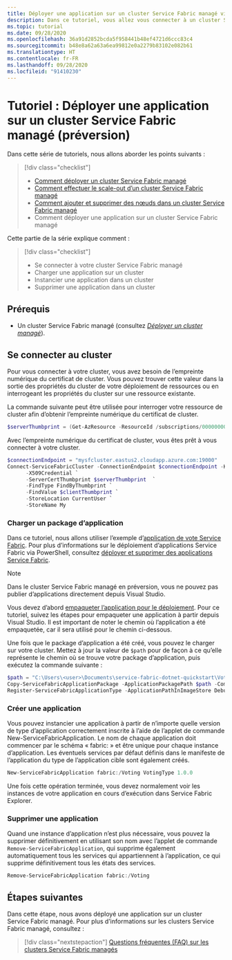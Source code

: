 ```yaml
---
title: Déployer une application sur un cluster Service Fabric managé via PowerShell (préversion)
description: Dans ce tutoriel, vous allez vous connecter à un cluster Service Fabric managé et déployer une application via PowerShell.
ms.topic: tutorial
ms.date: 09/28/2020
ms.openlocfilehash: 36a91d2852bcda5f958441b48ef4721d6ccc83c4
ms.sourcegitcommit: b48e8a62a63a6ea99812e0a2279b83102e082b61
ms.translationtype: HT
ms.contentlocale: fr-FR
ms.lasthandoff: 09/28/2020
ms.locfileid: "91410230"
---
```

# <a name="tutorial-deploy-an-app-to-a-service-fabric-managed-cluster-preview"></a>Tutoriel : Déployer une application sur un cluster Service Fabric managé (préversion)

Dans cette série de tutoriels, nous allons aborder les points suivants :

> [!div class="checklist"]
> * [Comment déployer un cluster Service Fabric managé](tutorial-managed-cluster-deploy.md)
> * [Comment effectuer le scale-out d’un cluster Service Fabric managé](tutorial-managed-cluster-scale.md)
> * [Comment ajouter et supprimer des nœuds dans un cluster Service Fabric managé](tutorial-managed-cluster-add-remove-node-type.md)
> * Comment déployer une application sur un cluster Service Fabric managé

Cette partie de la série explique comment :

> [!div class="checklist"]
> * Se connecter à votre cluster Service Fabric managé
> * Charger une application sur un cluster
> * Instancier une application dans un cluster
> * Supprimer une application dans un cluster

## <a name="prerequisites"></a>Prérequis

* Un cluster Service Fabric managé (consultez [*Déployer un cluster managé*](tutorial-managed-cluster-deploy.md)).

## <a name="connect-to-your-cluster"></a>Se connecter au cluster

Pour vous connecter à votre cluster, vous avez besoin de l’empreinte numérique du certificat de cluster. Vous pouvez trouver cette valeur dans la sortie des propriétés du cluster de votre déploiement de ressources ou en interrogeant les propriétés du cluster sur une ressource existante.

La commande suivante peut être utilisée pour interroger votre ressource de cluster afin d’obtenir l’empreinte numérique du certificat de cluster.

```powershell
$serverThumbprint = (Get-AzResource -ResourceId /subscriptions/00000000-0000-0000-0000-000000000000/resourceGroups/myResourceGroup/providers/Microsoft.ServiceFabric/managedclusters/mysfcluster).Properties.clusterCertificateThumbprint
```

Avec l’empreinte numérique du certificat de cluster, vous êtes prêt à vous connecter à votre cluster.

```powershell
$connectionEndpoint = "mysfcluster.eastus2.cloudapp.azure.com:19000"
Connect-ServiceFabricCluster -ConnectionEndpoint $connectionEndpoint -KeepAliveIntervalInSec 10 `
      -X509Credential `
      -ServerCertThumbprint $serverThumbprint  `
      -FindType FindByThumbprint `
      -FindValue $clientThumbprint `
      -StoreLocation CurrentUser `
      -StoreName My

```

### <a name="upload-an-application-package"></a>Charger un package d’application

Dans ce tutoriel, nous allons utiliser l’exemple d’[application de vote Service Fabric](https://github.com/Azure-Samples/service-fabric-dotnet-quickstart/tree/voting-sample-no-reverse-proxy). Pour plus d’informations sur le déploiement d’applications Service Fabric via PowerShell, consultez [déployer et supprimer des applications Service Fabric](service-fabric-deploy-remove-applications.md).

> [!NOTE]
> Dans le cluster Service Fabric managé en préversion, vous ne pouvez pas publier d’applications directement depuis Visual Studio.

Vous devez d’abord [empaqueter l’application pour le déploiement](service-fabric-package-apps.md). Pour ce tutoriel, suivez les étapes pour empaqueter une application à partir depuis Visual Studio. Il est important de noter le chemin où l’application a été empaquetée, car il sera utilisé pour le chemin ci-dessous.

Une fois que le package d’application a été créé, vous pouvez le charger sur votre cluster. Mettez à jour la valeur de `$path` pour de façon à ce qu’elle représente le chemin où se trouve votre package d’application, puis exécutez la commande suivante :

```powershell
$path = "C:\Users\<user>\Documents\service-fabric-dotnet-quickstart\Voting\pkg\Debug"
Copy-ServiceFabricApplicationPackage -ApplicationPackagePath $path -CompressPackage
Register-ServiceFabricApplicationType -ApplicationPathInImageStore Debug
```

### <a name="create-an-application"></a>Créer une application

Vous pouvez instancier une application à partir de n’importe quelle version de type d’application correctement inscrite à l’aide de l’applet de commande New-ServiceFabricApplication. Le nom de chaque application doit commencer par le schéma « fabric: » et être unique pour chaque instance d’application. Les éventuels services par défaut définis dans le manifeste de l’application du type de l’application cible sont également créés.

```powershell
New-ServiceFabricApplication fabric:/Voting VotingType 1.0.0
```

Une fois cette opération terminée, vous devez normalement voir les instances de votre application en cours d’exécution dans Service Fabric Explorer.

### <a name="remove-an-application"></a>Supprimer une application

Quand une instance d’application n’est plus nécessaire, vous pouvez la supprimer définitivement en utilisant son nom avec l’applet de commande `Remove-ServiceFabricApplication`, qui supprime également automatiquement tous les services qui appartiennent à l’application, ce qui supprime définitivement tous les états des services.

```powershell
Remove-ServiceFabricApplication fabric:/Voting
```

## <a name="next-steps"></a>Étapes suivantes

Dans cette étape, nous avons déployé une application sur un cluster Service Fabric managé. Pour plus d’informations sur les clusters Service Fabric managé, consultez :

> [!div class="nextstepaction"]
> [Questions fréquentes (FAQ) sur les clusters Service Fabric managés](faq-managed-cluster.md)
